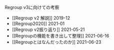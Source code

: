 
Regroup v3に向けての考察
- [[Regroup v2 解説]] 2019-12
- [[Regroup2020]] 2021-01
- [[Regroup v2振り返り]] 2021-05-21
- [[Regroupの機能を書き出して整理]] 2021-06-16
- [[Regroupとはなんだったのか]]  2021-06-23
